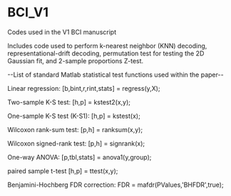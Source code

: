 # BCI_V1
Codes used in the V1 BCI manuscript

Includes code used to perform k-nearest neighbor (KNN) decoding, representational-drift decoding, permutation test for testing the 2D Gaussian fit, and 2-sample proportions Z-test.

--List of standard Matlab statistical test functions used within the paper--

Linear regression:
  [b,bint,r,rint,stats] = regress(y,X);

Two-sample K-S test:
  [h,p] = kstest2(x,y);
  
One-sample K-S test (K-S1): 
  [h,p] = kstest(x);
  
Wilcoxon rank-sum test:
  [p,h] = ranksum(x,y);
  
Wilcoxon signed-rank test:
  [p,h] = signrank(x);
  
One-way ANOVA:
  [p,tbl,stats] = anova1(y,group);
 
paired sample t-test
  [h,p] = ttest(x,y);
    
Benjamini-Hochberg FDR correction:
  FDR = mafdr(PValues,'BHFDR',true);
